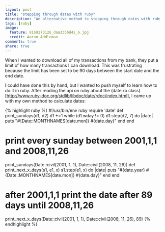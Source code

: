 ```yaml
---
layout: post
title: "stepping through dates with ruby"
description: "An alternative method to stepping through dates with ruby"
tags: [ruby]
image:
  feature: 8160273128_daa335bd42_o.jpg
  credit: Aaron Addleman
comments: true
share: true
---
```



When I wanted to download all of my transactions from my bank, they put a limit of how many transactions I can download. This was frustrating because the limit has been set to be 90 days between the start date and the end date.

I could have done this by hand, but I wanted to push myself to learn how to do it in ruby. After reading the api on ruby about the (date.rb class)[http://www.ruby-doc.org/stdlib/libdoc/date/rdoc/index.html], I came up with my own method to calculate dates:

{% highlight ruby %}
  #!/usr/bin/env ruby
  require 'date'
  def print_sundays(d1, d2)
    d1 +=1 while (d1.wday != 0)
    d1.step(d2, 7) do |date|
      puts "#{Date::MONTHNAMES[date.mon]} #{date.day}"
    end
  end
  # print every sunday between 2001,1,1 and 2008,11,26
  print_sundays(Date::civil(2001, 1, 1), Date::civil(2008, 11, 26))
  def print_next_x_days(s1, e1, x)
    s1.step(e1, x) do |date|
      puts "#{date.year} #{Date::MONTHNAMES[date.mon]} #{date.day}"
    end
  end
  # after 2001,1,1 print the date after 89 days until 2008,11,26
  print_next_x_days(Date::civil(2001, 1, 1), Date::civil(2008, 11, 26), 89)
{% endhighlight %}